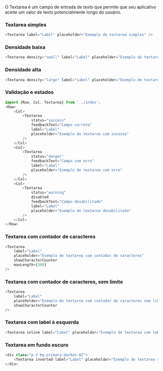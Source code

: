 O Textarea é um campo de entrada de texto que permite que seu aplicativo aceite um valor de texto potencialmente longo do usuário.

### Textarea simples
```js
<Textarea label="Label" placeholder="Exemplo de textarea simples" />
```

### Densidade baixa
```js
<Textarea density="small" label="Label" placeholder="Exemplo de textarea simples" />
```

### Densidade alta
```js
<Textarea density="large" label="Label" placeholder="Exemplo de textarea simples" />
```
### Validação e estados
```js
import {Row, Col, Textarea} from '../index';
<Row>
    <Col>
        <Textarea 
            status="success" 
            feedbackText="Campo correto" 
            label="Label" 
            placeholder="Exemplo de textarea com sucesso" 
        />
    </Col>
    <Col>
        <Textarea 
            status="danger" 
            feedbackText="Campo com erro" 
            label="Label" 
            placeholder="Exemplo de textarea com erro" 
        />
    </Col>
    <Col>
        <Textarea 
            status="warning" 
            disabled 
            feedbackText="Campo desabilitado" 
            label="Label" 
            placeholder="Exemplo de textarea desabilitado" 
        />
    </Col>
</Row>
```

### Textarea com contador de caracteres
```js
<Textarea 
    label="Label" 
    placeholder="Exemplo de textarea com contador de caracteres" 
    showCharacterCounter 
    maxLength={300}
/>
```


### Textarea com contador de caracteres, sem limite
```js
<Textarea 
    label="Label" 
    placeholder="Exemplo de textarea com contador de caracteres sem limite" 
    showCharacterCounter 
/>
```

### Textarea com label à esquerda
```js
<Textarea inline label="Label" placeholder="Exemplo de textarea com label à esquerda" />
```

### Textarea em fundo escuro
```js
<div class="p-3 bg-primary-darken-02">
    <Textarea inverted label="Label" placeholder="Exemplo de textarea simples" />
</div>
```
